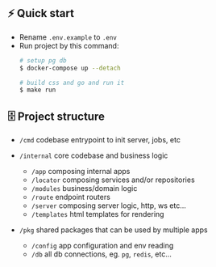 ## ⚡️ Quick start

- Rename `.env.example` to `.env`
- Run project by this command:
  ```bash
  # setup pg db
  $ docker-compose up --detach

  # build css and go and run it
  $ make run
  ```

## 🗄 Project structure

- `/cmd` codebase entrypoint to init server, jobs, etc

- `/internal` core codebase and business logic
  -  `/app` composing internal apps
  - `/locator` composing services and/or repositories
  - `/modules` business/domain logic
  - `/route` endpoint routers
  - `/server` composing server logic, http, ws etc...
  - `/templates` html templates for rendering
- `/pkg` shared packages that can be used by multiple apps
  - `/config` app configuration and env reading
  - `/db` all db connections, eg. `pg`, `redis`, etc...